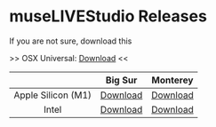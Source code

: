 # museLIVEStudio Releases

If you are not sure, download this

\>> OSX Universal: [Download](https://studio.muse.live/0.11.0/museLIVEStudio_osx11_x86_64_v0.11.0.dmg) <<

|  | Big Sur | Monterey |
| :---: | :---: | :---: |
| Apple Silicon (M1) | [Download](https://studio.muse.live/0.11.0/museLIVEStudio_osx11_arm_v0.11.0.dmg) | [Download](https://studio.muse.live/0.11.0/museLIVEStudio_osx12_arm_v0.11.0.dmg) |
| Intel | [Download](https://studio.muse.live/0.11.0/museLIVEStudio_osx11_x86_64_v0.11.0.dmg) | [Download](https://studio.muse.live/0.11.0/museLIVEStudio_osx12_x86_64_v0.11.0.dmg) |
